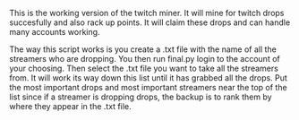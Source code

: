 This is the working version of the twitch miner. It will mine for twitch drops succesfully and also rack up points. It will claim these drops and can handle many accounts working.


The way this script works is you create a .txt file with the name of all the streamers who are dropping. You then run final.py login to the account of your choosing. Then select the .txt file you want to take all the streamers from. It will work its way down this list until it has grabbed all the drops. Put the most important drops and most important streamers near the top of the list since if a streamer is dropping drops, the backup is to rank them by where they appear in the .txt file.
